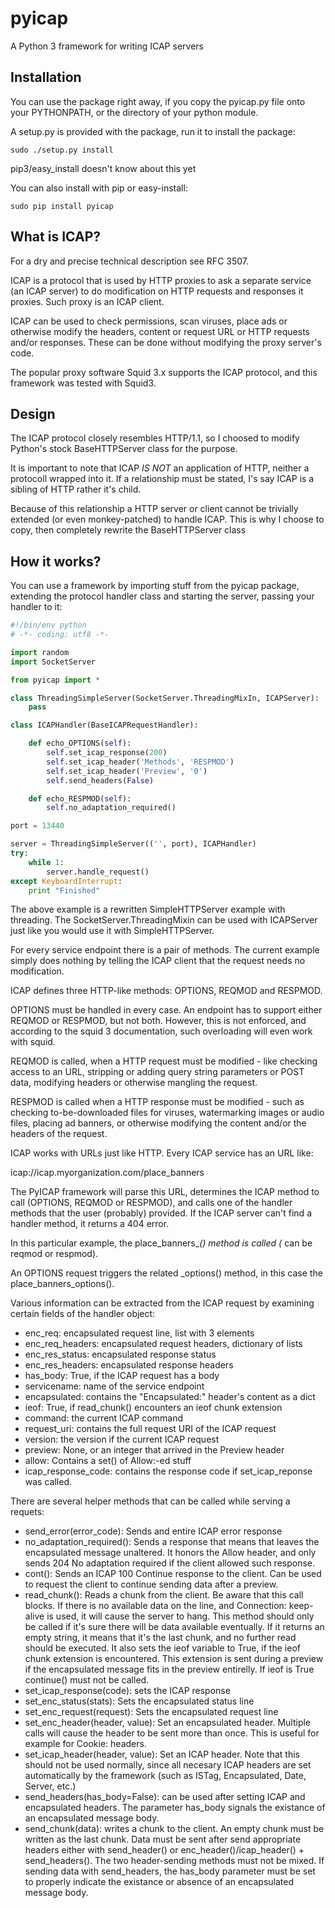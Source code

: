 pyicap
======

A Python 3 framework for writing ICAP servers

Installation
------------

You can use the package right away, if you copy the pyicap.py file
onto your PYTHONPATH, or the directory of your python module.

A setup.py is provided with the package, run it to install the
package:

    sudo ./setup.py install

pip3/easy_install doesn't know about this yet

You can also install with pip or easy-install:

    sudo pip install pyicap

What is ICAP?
-------------

For a dry and precise technical description see RFC 3507.

ICAP is a protocol that is used by HTTP proxies to ask a separate
service (an ICAP server) to do modification on HTTP requests and
responses it proxies. Such proxy is an ICAP client.

ICAP can be used to check permissions, scan viruses, place ads or
otherwise modify the headers, content or request URL or HTTP requests
and/or responses. These can be done without modifying the proxy server's
code.

The popular proxy software Squid 3.x supports the ICAP protocol, and
this framework was tested with Squid3.

Design
------

The ICAP protocol closely resembles HTTP/1.1, so I choosed to modify
Python's stock BaseHTTPServer class for the purpose.

It is important to note that ICAP _IS NOT_ an application of HTTP,
neither a protocoll wrapped into it. If a relationship must be stated,
I's say ICAP is a sibling of HTTP rather it's child.

Because of this relationship a HTTP server or client cannot be trivially
extended (or even monkey-patched) to handle ICAP. This is why I choose
to copy, then completely rewrite the BaseHTTPServer class

How it works?
-------------

You can use a framework by importing stuff from the pyicap package,
extending the protocol handler class and starting the server, passing
your handler to it:

```python
#!/bin/env python
# -*- coding: utf8 -*-

import random
import SocketServer

from pyicap import *

class ThreadingSimpleServer(SocketServer.ThreadingMixIn, ICAPServer):
    pass

class ICAPHandler(BaseICAPRequestHandler):

    def echo_OPTIONS(self):
        self.set_icap_response(200)
        self.set_icap_header('Methods', 'RESPMOD')
        self.set_icap_header('Preview', '0')
        self.send_headers(False)

    def echo_RESPMOD(self):
        self.no_adaptation_required()

port = 13440

server = ThreadingSimpleServer(('', port), ICAPHandler)
try:
    while 1:
        server.handle_request()
except KeyboardInterrupt:
    print "Finished"

```

The above example is a rewritten SimpleHTTPServer example with
threading. The SocketServer.ThreadingMixin can be used with ICAPServer
just like you would use it with SimpleHTTPServer.

For every service endpoint there is a pair of methods. The current
example simply does nothing by telling the ICAP client that the request
needs no modification.

ICAP defines three HTTP-like methods: OPTIONS, REQMOD and RESPMOD.

OPTIONS must be handled in every case. An endpoint has to support either
REQMOD or RESPMOD, but not both. However, this is not enforced, and
according to the squid 3 documentation, such overloading will even work
with squid.

REQMOD is called, when a HTTP request must be modified - like checking
access to an URL, stripping or adding query string parameters or POST
data, modifying headers or otherwise mangling the request.

RESPMOD is called when a HTTP response must be modified - such as
checking to-be-downloaded files for viruses, watermarking images or
audio files, placing ad banners, or otherwise modifying the content
and/or the headers of the request.

ICAP works with URLs just like HTTP. Every ICAP service has an URL like:

icap://icap.myorganization.com/place_banners

The PyICAP framework will parse this URL, determines the ICAP method to
call (OPTIONS, REQMOD or RESPMOD), and calls one of the handler methods
that the user (probably) provided. If the ICAP server can't find a
handler method, it returns a 404 error.

In this particular example, the place_banners_*() method is called (*
can be reqmod or respmod).

An OPTIONS request triggers the related _options() method, in this case
the place_banners_options().

Various information can be extracted from the ICAP request by examining
certain fields of the handler object:

* enc_req: encapsulated request line, list with 3 elements
* enc_req_headers: encapsulated request headers, dictionary of lists
* enc_res_status: encapsulated response status
* enc_res_headers: encapsulated response headers
* has_body: True, if the ICAP request has a body
* servicename: name of the service endpoint
* encapsulated: contains the "Encapsulated:" header's content as a dict
* ieof: True, if read_chunk() encounters an ieof chunk extension
* command: the current ICAP command
* request_uri: contains the full request URI of the ICAP request
* version: the version if the current ICAP request
* preview: None, or an integer that arrived in the Preview header
* allow: Contains a set() of Allow:-ed stuff
* icap_response_code: contains the response code if set_icap_reponse
  was called.

There are several helper methods that can be called while serving a
requets:

* send_error(error_code): Sends and entire ICAP error response
* no_adaptation_required(): Sends a response that means that leaves the
  encapsulated message unaltered. It honors the Allow header, and only
  sends 204 No adaptation required if the client allowed such response.
* cont(): Sends an ICAP 100 Continue response to the client. Can be
  used to request the client to continue sending data after a preview.
* read_chunk(): Reads a chunk from the client. Be aware that this call
  blocks. If there is no available data on the line, and Connection: 
  keep-alive is used, it will cause the server to hang. This method
  should only be called if it's sure there will be data available
  eventually. If it returns an empty string, it means that it's the
  last chunk, and no further read should be executed. It also sets the
  ieof variable to True, if the ieof chunk extension is encountered.
  This extension is sent during a preview if the encapsulated message
  fits in the preview entirelly. If ieof is True continue() must not be
  called.
* set_icap_response(code): sets the ICAP response
* set_enc_status(stats): Sets the encapsulated status line
* set_enc_request(request): Sets the encapsulated request line
* set_enc_header(header, value): Set an encapsulated header. Multiple
  calls will cause the header to be sent more than once. This is useful
  for example for Cookie: headers.
* set_icap_header(header, value): Set an ICAP header. Note that this should
  not be used normally, since all necesary ICAP headers are set
  automatically by the framework (such as ISTag, Encapsulated, Date,
  Server, etc.)
* send_headers(has_body=False): can be used after setting ICAP and
  encapsulated headers. The parameter has_body signals the existance of
  an encapsulated message body.
* send_chunk(data): writes a chunk to the client. An empty chunk must
  be written as the last chunk. Data must be sent after send appropriate
  headers either with send_header() or enc_header()/icap_header() +
  send_headers(). The two header-sending methods must not be mixed.
  If sending data with send_headers, the has_body parameter must be set
  to properly indicate the existance or absence of an encapsulated
  message body.




